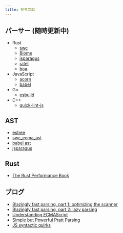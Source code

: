 ```yaml
---
title: 参考文献
---
```


## パーサー (随時更新中)

-   Rust
    -   [swc](https://swc.rs)
    -   [Biome](https://biomejs.dev)
    -   [jsparagus](https://github.com/mozilla-spidermonkey/jsparagus)
    -   [ratel](https://github.com/ratel-rust/ratel-core)
    -   [boa](https://github.com/lastmjs/boa-azle)
-   JavaScript
    -   [acorn](https://github.com/acornjs/acorn)
    -   [babel](https://babeljs.io)
-   Go
    -   [esbuild](https://esbuild.github.io)
-   C++
    -   [quick-lint-js](https://github.com/quick-lint/quick-lint-js)

## AST

-   [estree](https://github.com/estree/estree)
-   [swc_ecma_ast](https://github.com/swc-project/swc/tree/main/crates/swc_ecma_ast/src)
-   [babel ast](https://github.com/babel/babel/blob/main/packages/babel-types/src/ast-types/generated/index.ts)
-   [jsparagus](https://gist.github.com/Boshen/0b481a058cd715576aaf1624d2c6d469)

## Rust

-   [The Rust Performance Book](https://nnethercote.github.io/perf-book/introduction.html)

## ブログ

-   [Blazingly fast parsing, part 1: optimizing the scanner](https://v8.dev/blog/scanner)
-   [Blazingly fast parsing, part 2: lazy parsing](https://v8.dev/blog/preparser)
-   [Understanding ECMAScript](https://v8.dev/blog/tags/understanding-ecmascript)
-   [Simple but Powerful Pratt Parsing](https://matklad.github.io/2020/04/13/simple-but-powerful-pratt-parsing.html)
-   [JS syntactic quirks](https://github.com/mozilla-spidermonkey/jsparagus/blob/master/js-quirks.md)
